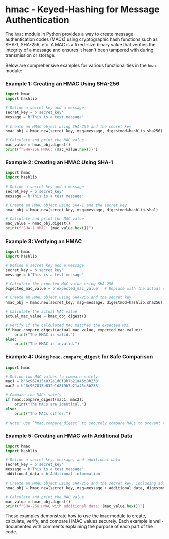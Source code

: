 # hmac - Keyed-Hashing for Message Authentication

The `hmac` module in Python provides a way to create message authentication codes (MACs) using cryptographic hash functions such as SHA-1, SHA-256, etc. A MAC is a fixed-size binary value that verifies the integrity of a message and ensures it hasn't been tampered with during transmission or storage.

Below are comprehensive examples for various functionalities in the `hmac` module:

### Example 1: Creating an HMAC Using SHA-256

```python
import hmac
import hashlib

# Define a secret key and a message
secret_key = b'secret_key'
message = b'This is a test message'

# Create an HMAC object using SHA-256 and the secret key
hmac_obj = hmac.new(secret_key, msg=message, digestmod=hashlib.sha256)

# Calculate and print the MAC value
mac_value = hmac_obj.digest()
print(f"SHA-256 HMAC: {mac_value.hex()}")
```

### Example 2: Creating an HMAC Using SHA-1

```python
import hmac
import hashlib

# Define a secret key and a message
secret_key = b'secret_key'
message = b'This is a test message'

# Create an HMAC object using SHA-1 and the secret key
hmac_obj = hmac.new(secret_key, msg=message, digestmod=hashlib.sha1)

# Calculate and print the MAC value
mac_value = hmac_obj.digest()
print(f"SHA-1 HMAC: {mac_value.hex()}")
```

### Example 3: Verifying an HMAC

```python
import hmac
import hashlib

# Define a secret key and a message
secret_key = b'secret_key'
message = b'This is a test message'

# Calculate the expected MAC value using SHA-256
expected_mac_value = b'expected_mac_value'  # Replace with the actual expected MAC value

# Create an HMAC object using SHA-256 and the secret key
hmac_obj = hmac.new(secret_key, msg=message, digestmod=hashlib.sha256)

# Calculate the actual MAC value
actual_mac_value = hmac_obj.digest()

# Verify if the calculated MAC matches the expected MAC
if hmac.compare_digest(actual_mac_value, expected_mac_value):
    print("The HMAC is valid.")
else:
    print("The HMAC is invalid.")
```

### Example 4: Using `hmac.compare_digest` for Safe Comparison

```python
import hmac

# Define two MAC values to compare safely
mac1 = b'6c967015e832e1d8f9b7b21a45d8b238'
mac2 = b'6c967015e832e1d8f9b7b21a45d8b238'

# Compare the MACs safely
if hmac.compare_digest(mac1, mac2):
    print("The MACs are identical.")
else:
    print("The MACs differ.")

# Note: Use `hmac.compare_digest` to securely compare MACs to prevent timing attacks.
```

### Example 5: Creating an HMAC with Additional Data

```python
import hmac
import hashlib

# Define a secret key, message, and additional data
secret_key = b'secret_key'
message = b'This is a test message'
additional_data = b'Additional information'

# Create an HMAC object using SHA-256 and the secret key, including additional data
hmac_obj = hmac.new(secret_key, msg=message + additional_data, digestmod=hashlib.sha256)

# Calculate and print the MAC value
mac_value = hmac_obj.digest()
print(f"SHA-256 HMAC with additional data: {mac_value.hex()}")
```

These examples demonstrate how to use the `hmac` module to create, calculate, verify, and compare HMAC values securely. Each example is well-documented with comments explaining the purpose of each part of the code.
